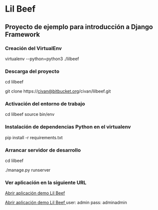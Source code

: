  # Lil Beef
 
 ## Proyecto de ejemplo para introducción a Django Framework
 
 ### Creación del VirtualEnv
 
 virtualenv --python=python3 ./lilbeef
 
 ### Descarga del proyecto
 
 cd lilbeef
 
 git clone https://civan@bitbucket.org/civan/lilbeef.git
 
 
 ### Activación del entorno de trabajo
  
 cd lilbeef
 source bin/env
 
 
 ### Instalación de dependencias Python en el virtualenv
 
 pip install -r requirements.txt
 
 
 ### Arrancar servidor de desarrollo
 
 cd lilbeef
 
 ./manage.py runserver
 
 
 ### Ver aplicación en la siguiente URL
 
[ Abrir aplicación demo Lil Beef ](http://127.0.0.1:8000/) 

[ Abrir aplicación demo Lil Beef ](http://127.0.0.1:8000/admin/) user: admin pass: adminadmin

